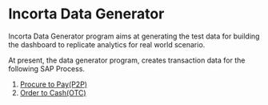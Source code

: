 # Incorta Data Generator

Incorta Data Generator program aims at generating the test data for building the dashboard to replicate analytics for real world scenario.

At present, the data generator program, creates transaction data for the following SAP Process.

1. [Procure to Pay(P2P)](procure-to-pay.md)
2. [Order to Cash(OTC)](order-to-cash.md)
